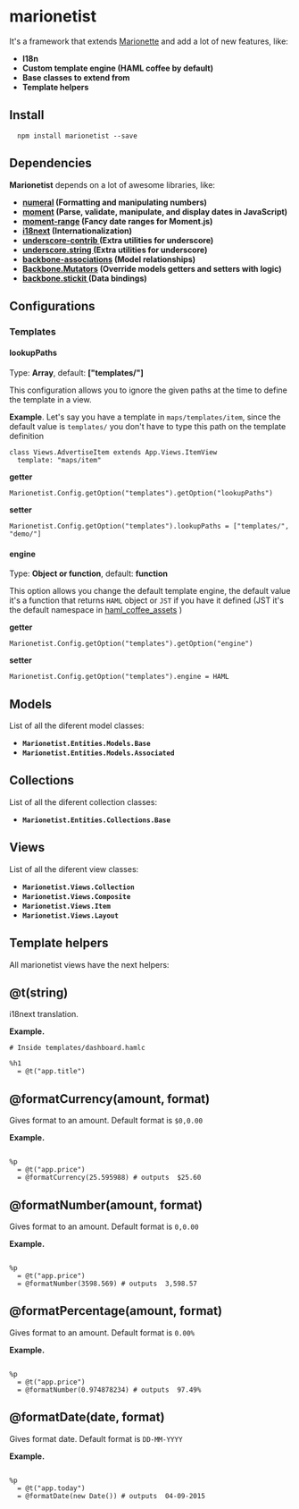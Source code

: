 # marionetist

It's a framework that extends [Marionette](http://marionettejs.com/) and add a lot of new features, like:

* **I18n**
* **Custom template engine (HAML coffee by default)**
* **Base classes to extend from**
* **Template helpers**



## Install

```
  npm install marionetist --save
```
## Dependencies

**Marionetist** depends on a lot of awesome libraries, like:

* **[numeral](http://numeraljs.com/) (Formatting and manipulating numbers)**
* **[moment](http://momentjs.com/) (Parse, validate, manipulate, and display dates in JavaScript)**
* **[moment-range](https://github.com/gf3/moment-range) (Fancy date ranges for Moment.js)**
* **[i18next](http://i18next.com/) (Internationalization)**
* **[underscore-contrib
](https://github.com/documentcloud/underscore-contrib) (Extra utilities for underscore)**
* **[underscore.string
](https://github.com/epeli/underscore.string) (Extra utilities for underscore)**
* **[backbone-associations](http://dhruvaray.github.io/backbone-associations) (Model relationships)**
* **[Backbone.Mutators](https://github.com/asciidisco/Backbone.Mutators) (Override models getters and setters with logic)**
* **[backbone.stickit
](https://github.com/NYTimes/backbone.stickit) (Data bindings)**

## Configurations

### Templates

#### lookupPaths

Type: **Array**, default: **["templates/"]**

This configuration allows you to ignore the given paths at the time to define the template in a view.

**Example**. Let's say you have a template in  `maps/templates/item`, since the default value is `templates/` you don't have to type this path on the template definition

```
class Views.AdvertiseItem extends App.Views.ItemView
  template: "maps/item"
```

**getter**

```
Marionetist.Config.getOption("templates").getOption("lookupPaths")
```

**setter**

```
Marionetist.Config.getOption("templates").lookupPaths = ["templates/", "demo/"]
```

#### engine

Type: **Object or function**, default: **function**

This option allows you change the default template engine, the default value it's a function that returns `HAML` object or `JST` if you have it defined (JST it's the default namespace in [haml_coffee_assets](https://github.com/netzpirat/haml_coffee_assets) )

**getter**

```
Marionetist.Config.getOption("templates").getOption("engine")
```

**setter**

```
Marionetist.Config.getOption("templates").engine = HAML
```

## Models

List of all the diferent model classes:

* **`Marionetist.Entities.Models.Base`**
* **`Marionetist.Entities.Models.Associated`**

## Collections

List of all the diferent collection classes:

* **`Marionetist.Entities.Collections.Base`**

## Views

List of all the diferent view classes:

* **`Marionetist.Views.Collection`**
* **`Marionetist.Views.Composite`**
* **`Marionetist.Views.Item`**
* **`Marionetist.Views.Layout`**

## Template helpers

All marionetist views have the next helpers:

## @t(string)

i18next translation.

**Example.**

```
# Inside templates/dashboard.hamlc

%h1
  = @t("app.title")
```

## @formatCurrency(amount, format)

Gives format to an amount. Default format is `$0,0.00`

**Example.**

```

%p
  = @t("app.price")
  = @formatCurrency(25.595988) # outputs  $25.60
```

## @formatNumber(amount, format)

Gives format to an amount. Default format is `0,0.00`

**Example.**

```

%p
  = @t("app.price")
  = @formatNumber(3598.569) # outputs  3,598.57
```

## @formatPercentage(amount, format)

Gives format to an amount. Default format is `0.00%`

**Example.**

```

%p
  = @t("app.price")
  = @formatNumber(0.974878234) # outputs  97.49%
```

## @formatDate(date, format)

Gives format date. Default format is `DD-MM-YYYY`

**Example.**

```

%p
  = @t("app.today")
  = @formatDate(new Date()) # outputs  04-09-2015
```
